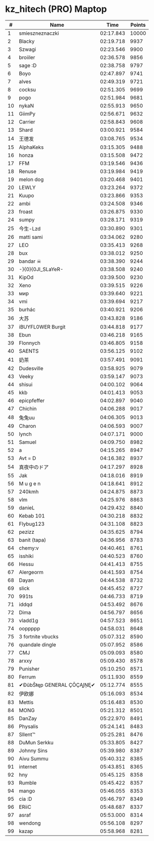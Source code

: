 # kz_hitech (PRO) Maptop

|  # | Name | Time | Points |
|-------------- | -------------- | -------------- | -------------- | 
| 1 | smieszneznaczki | 02:17.843 | 10000 | 
| 2 | Blacky | 02:19.718 | 9937 | 
| 3 | Szwagi | 02:23.546 | 9900 | 
| 4 | broiiler | 02:36.578 | 9856 | 
| 5 | sage :D | 02:38.758 | 9797 | 
| 6 | Boyo | 02:47.897 | 9741 | 
| 7 | alves | 02:49.319 | 9721 | 
| 8 | cocksu | 02:51.305 | 9699 | 
| 9 | pogo | 02:51.984 | 9681 | 
| 10 | nykaN | 02:55.913 | 9650 | 
| 11 | GiimPy | 02:56.671 | 9632 | 
| 12 | Carrier | 02:58.843 | 9608 | 
| 13 | Shard | 03:00.921 | 9584 | 
| 14 | 王德发 | 03:08.765 | 9534 | 
| 15 | AlphaKeks | 03:15.305 | 9488 | 
| 16 | honza | 03:15.508 | 9472 | 
| 17 | FFM | 03:19.546 | 9436 | 
| 18 | Renuse | 03:19.984 | 9419 | 
| 19 | melon dog | 03:20.468 | 9401 | 
| 20 | LEWLY | 03:23.264 | 9372 | 
| 21 | Kuupo | 03:23.866 | 9353 | 
| 22 | ambi | 03:24.508 | 9346 | 
| 23 | froast | 03:26.875 | 9330 | 
| 24 | sumpy | 03:28.171 | 9319 | 
| 25 | 今生-Lzd | 03:30.890 | 9301 | 
| 26 | matti sami | 03:34.062 | 9280 | 
| 27 | LEO | 03:35.413 | 9268 | 
| 28 | bux | 03:38.012 | 9250 | 
| 29 | bandar ☠ | 03:38.390 | 9244 | 
| 30 | -}{0}{0JI_SLaYeR- | 03:38.508 | 9240 | 
| 31 | KipOd | 03:39.500 | 9230 | 
| 32 | Xeno | 03:39.515 | 9226 | 
| 33 | мир | 03:39.640 | 9221 | 
| 34 | vmi | 03:39.694 | 9217 | 
| 35 | burhác | 03:40.921 | 9206 | 
| 36 | 大苏 | 03:43.828 | 9186 | 
| 37 | iBUYFL0WER Burgit | 03:44.818 | 9177 | 
| 38 | Ebun | 03:46.218 | 9165 | 
| 39 | Flonnych | 03:46.805 | 9158 | 
| 40 | SAENTS | 03:56.125 | 9102 | 
| 41 | 奶茶 | 03:57.491 | 9091 | 
| 42 | Dudesville | 03:58.925 | 9079 | 
| 43 | Veeky | 03:59.147 | 9073 | 
| 44 | shisui | 04:00.102 | 9064 | 
| 45 | kkb | 04:01.413 | 9053 | 
| 46 | epicpfeffer | 04:02.897 | 9040 | 
| 47 | Chichin | 04:06.288 | 9017 | 
| 48 | 兔兔uu | 04:06.305 | 9013 | 
| 49 | Charon | 04:06.593 | 9007 | 
| 50 | lynch | 04:07.171 | 9000 | 
| 51 | Samuel | 04:09.750 | 8982 | 
| 52 | a | 04:15.265 | 8947 | 
| 53 | Avt = D | 04:16.382 | 8937 | 
| 54 | 真夜中のドア | 04:17.297 | 8928 | 
| 55 | Jak | 04:18.016 | 8919 | 
| 56 | M u g e n | 04:18.641 | 8912 | 
| 57 | 240kmh | 04:24.875 | 8873 | 
| 58 | vlm | 04:25.976 | 8863 | 
| 59 | danieL | 04:29.432 | 8840 | 
| 60 | Kebab 101 | 04:30.218 | 8832 | 
| 61 | Flybug123 | 04:31.108 | 8823 | 
| 62 | pezizz | 04:35.625 | 8794 | 
| 63 | banit (tapa) | 04:36.956 | 8783 | 
| 64 | chemy:v | 04:40.461 | 8761 | 
| 65 | isshiki | 04:40.523 | 8760 | 
| 66 | Hessu | 04:41.413 | 8755 | 
| 67 | Alergeorm | 04:41.593 | 8754 | 
| 68 | Dayan | 04:44.538 | 8732 | 
| 69 | slick | 04:45.452 | 8727 | 
| 70 | 991ts | 04:46.733 | 8719 | 
| 71 | iddqd | 04:53.492 | 8676 | 
| 72 | Dima | 04:56.797 | 8656 | 
| 73 | vladd1g | 04:57.523 | 8651 | 
| 74 | ooppppp | 04:58.031 | 8648 | 
| 75 | 3 fortnite vbucks | 05:07.312 | 8590 | 
| 76 | quandale dingle | 05:07.952 | 8586 | 
| 77 | CMJ | 05:09.093 | 8580 | 
| 78 | arxxy | 05:09.430 | 8578 | 
| 79 | Punisher | 05:10.250 | 8571 | 
| 80 | Ferrum | 05:11.930 | 8559 | 
| 81 | ✔ĐûbŠŧęp GENERAL ÇŌÇĄĮŅĘ✔ | 05:12.774 | 8555 | 
| 82 | 伊欧娜 | 05:16.093 | 8534 | 
| 83 | Mettis | 05:16.483 | 8530 | 
| 84 | MONG | 05:21.312 | 8501 | 
| 85 | DanZay | 05:22.970 | 8491 | 
| 86 | Physalis | 05:24.141 | 8483 | 
| 87 | SIlent℡ | 05:25.281 | 8476 | 
| 88 | DuMun Serkku | 05:33.805 | 8427 | 
| 89 | Johnny Sins | 05:39.980 | 8387 | 
| 90 | Aivu Summu | 05:40.312 | 8385 | 
| 91 | internet | 05:43.851 | 8365 | 
| 92 | hny | 05:45.125 | 8358 | 
| 93 | Rumble | 05:45.422 | 8357 | 
| 94 | mango | 05:46.055 | 8353 | 
| 95 | cia :D | 05:46.797 | 8349 | 
| 96 | ERiiC | 05:48.687 | 8337 | 
| 97 | asraf | 05:53.000 | 8314 | 
| 98 | wendong | 05:56.108 | 8297 | 
| 99 | kazap | 05:58.968 | 8281 | 

